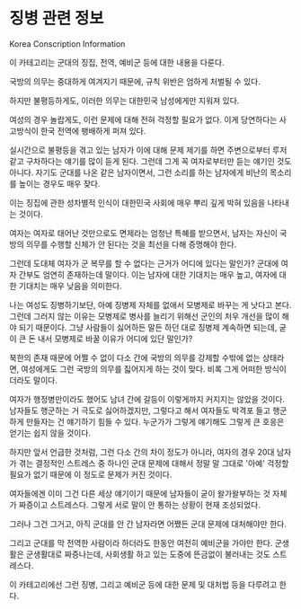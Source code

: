 
# 징병 관련 정보

Korea Conscription Information

이 카테고리는 군대의 징집, 전역, 예비군 등에 대한 내용을 다룬다.

국방의 의무는 중대하게 여겨지기 때문에, 규칙 위반은 엄하게 처벌될 수 있다.

하지만 불평등하게도, 이러한 의무는 대한민국 남성에게만 지워져 있다.

여성의 경우 놀랍게도, 이런 문제에 대해 전혀 걱정할 필요가 없다.
이게 당연하다는 사고방식이 한국 전역에 팽배하게 퍼져 있다.

실시간으로 불평등을 겪고 있는 남자가 이에 대해 문제 제기를 하면
주변으로부터 루저 같고 구차하다는 얘기를 많이 듣게 된다.
그런데 그게 꼭 여자로부터만 듣는 얘기인 것도 아니다.
자기도 군대를 나온 같은 남자이면서,
그런 소리를 하는 남자에게 비난의 목소리를 높이는 경우도 매우 잦다.

이는 징집에 관한 성차별적 인식이 대한민국 사회에
매우 뿌리 깊게 박혀 있음을 나타내는 것이다.

여자는 여자로 태어난 것만으로도 면제라는 엄청난 특혜를 받으면서,
남자는 자신이 국방의 의무를 수행할 신체가 안 된다는 것을 최선을 다해 증명해야 한다.

그런데 도대체 여자가 군 복무를 할 수 없다는 근거가 어디에 있다는 말인가?
군대에 여자 간부도 엄연히 존재하는데 말이다.
이는 남자에 대한 기대치는 매우 높고, 여자에 대한 기대치는 매우 낮음을 의미한다.

나는 여성도 징병하기보단, 아예 징병제 자체를 없애서 모병제로 바꾸는 게 낫다고 본다.
그런데 그러지 않는 이유는 모병제로 병사를 늘리기 위해선
군인의 처우 개선을 많이 해야 되기 때문이다.
그냥 사람들이 싫어하든 말든 하던 대로 징병제 계속하면 되는데,
굳이 큰 돈 내서 모병제로 바꿀 이유가 어디에 있단 말인가?

북한의 존재 때문에 어쩔 수 없이 다소 간에 국방의 의무를 강제할 수밖에 없는 상태라면,
여성에게도 그런 국방의 의무를 짋어지게 하는 것이 맞다.
비록 그게 어떠한 방식이더라도 말이다.

여자가 행정병만이라도 했어도 남녀 간에 갈등이 이렇게까지 커지지는 않았을 것이다.
남자들도 행군하는 거 극도로 싫어하겠지만,
그렇다고 해서 여자들도 박격포 들고 행군하게 만들자는 건 얘기하기 힘들 수 있다.
누군가가 그렇게 얘기해도 그렇게 큰 호응은 얻기는 쉽지 않을 것이다.

하지만 앞서 언급한 것처럼, 그런 다소 간의 차이 정도가 아니라,
여자의 경우 20대 남자가 겪는 결정적인 스트레스 중 하나인 군대 문제에 대해서
정말 말 그대로 '아예' 걱정할 필요가 없기 때문에 이 정도로 문제가 커진 것이다.

여자들에겐 이미 그건 다른 세상 얘기이기 때문에
남자들이 굳이 왈가왈부하는 것 자체가 짜증이고 스트레스다.
그렇게 서로 말이 안 통하는 상황이 현재 조성되었다.

그러나 그건 그거고, 아직 군대를 안 간 남자라면 어쨌든 군대 문제에 대처해야만 한다.

그리고 군대를 막 전역한 사람이라 하더라도 한동안 여전히 예비군을 가야만 한다.
군생활은 군생활대로 짜증나는데,
사회생활 하고 있는 도중에 뜬금없이 불러내는 것도 스트레스다.

이 카테고리에선 그런 징병, 그리고 예비군 등에 대한 문제 및 대처법 등을 다루려고 한다.
